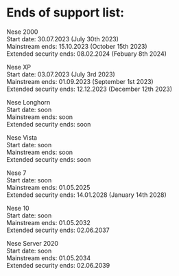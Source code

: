 # Ends of support list: 
Nese 2000    
Start date: 30.07.2023 (July 30th 2023)   
Mainstream ends: 15.10.2023 (October 15th 2023)     
Extended security ends: 08.02.2024 (Febuary 8th 2024) 



Nese XP    
Start date: 03.07.2023 (July 3rd 2023)   
Mainstream ends: 01.09.2023 (September 1st 2023)     
Extended security ends: 12.12.2023 (December 12th 2023) 


Nese Longhorn  
Start date: soon                
Mainstream ends: soon           
Extended security ends: soon


Nese Vista                  
Start date: soon                   
Mainstream ends: soon              
Extended security ends: soon 

Nese 7                  
Start date: soon                   
Mainstream ends: 01.05.2025              
Extended security ends: 14.01.2028 (January 14th 2028) 

Nese 10                  
Start date: soon                   
Mainstream ends: 01.05.2032              
Extended security ends: 02.06.2037 


Nese Server 2020                  
Start date: soon                   
Mainstream ends: 01.05.2034              
Extended security ends: 02.06.2039 
